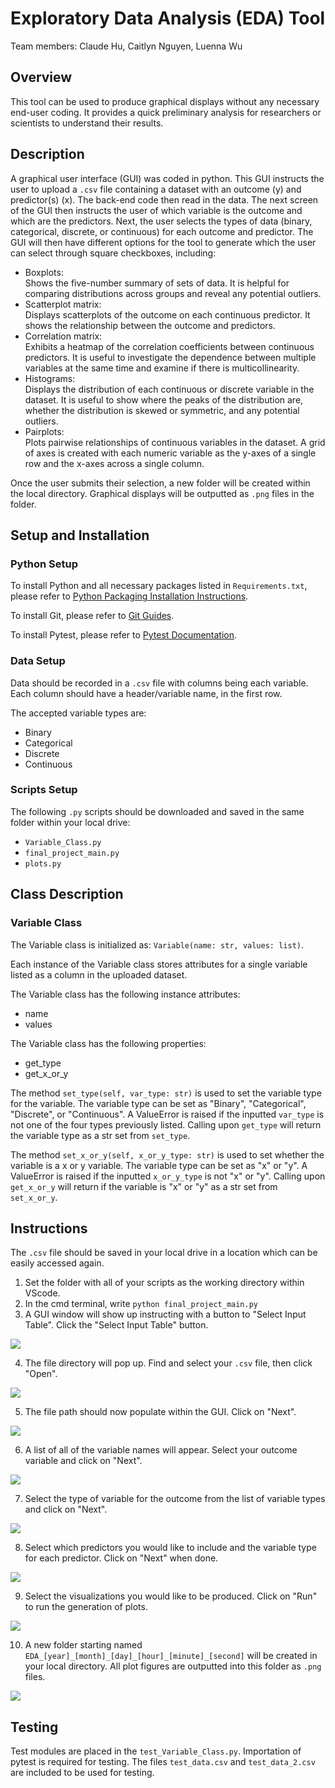 # Exploratory Data Analysis (EDA) Tool

Team members: Claude Hu, Caitlyn Nguyen, Luenna Wu

## Overview
This tool can be used to produce graphical displays without any necessary end-user coding. It provides a quick preliminary analysis for researchers or scientists to understand their results. 

## Description
A graphical user interface (GUI) was coded in python. This GUI instructs the user to upload a `.csv` file containing a dataset with an outcome (y) and predictor(s) (x). The back-end code then read in the data. The next screen of the GUI then instructs the user of which variable is the outcome and which are the predictors. Next, the user selects the types of data (binary, categorical, discrete, or continuous) for each outcome and predictor. The GUI will then have different options for the tool to generate which the user can select through square checkboxes, including:

* Boxplots:<br>
  Shows the five-number summary of sets of data. It is helpful for comparing distributions across groups and reveal any potential outliers.
* Scatterplot matrix:<br>
  Displays scatterplots of the outcome on each continuous predictor. It shows the relationship between the outcome and predictors.
* Correlation matrix:<br>
  Exhibits a heatmap of the correlation coefficients between continuous predictors. It is useful to investigate the dependence between multiple variables at the same time and examine if there is multicollinearity.
* Histograms:<br>
  Displays the distribution of each continuous or discrete variable in the dataset. It is useful to show where the peaks of the distribution are, whether the distribution is skewed or symmetric, and any potential outliers.
* Pairplots:<br>
  Plots pairwise relationships of continuous variables in the dataset. A grid of axes is created with each numeric variable as the y-axes of a single row and the x-axes across a single column.

Once the user submits their selection, a new folder will be created within the local directory. Graphical displays will be outputted as `.png` files in the folder.

## Setup and Installation
### Python Setup
To install Python and all necessary packages listed in `Requirements.txt`, please refer to [Python Packaging Installation Instructions](https://packaging.python.org/en/latest/tutorials/installing-packages/).

To install Git, please refer to [Git Guides](https://github.com/git-guides/install-git).

To install Pytest, please refer to [Pytest Documentation](https://docs.pytest.org/en/6.2.x/getting-started.html).

### Data Setup
Data should be recorded in a `.csv` file with columns being each variable. Each column should have a header/variable name, in the first row.

The accepted variable types are: <br>
* Binary
* Categorical
* Discrete
* Continuous

### Scripts Setup
The following `.py` scripts should be downloaded and saved in the same folder within your local drive:
* `Variable_Class.py`
* `final_project_main.py`
* `plots.py`

## Class Description

### Variable Class

The Variable class is initialized as: `Variable(name: str, values: list)`.

Each instance of the Variable class stores attributes for a single variable listed as a column in the uploaded dataset.

The Variable class has the following instance attributes:
* name
* values

The Variable class has the following properties:
* get_type
* get_x_or_y

The method `set_type(self, var_type: str)` is used to set the variable type for the variable. The variable type can be set as "Binary", "Categorical", "Discrete", or "Continuous". A ValueError is raised if the inputted `var_type` is not one of the four types previously listed. Calling upon `get_type` will return the variable type as a str set from `set_type`.

The method `set_x_or_y(self, x_or_y_type: str)` is used to set whether the variable is a x or y variable. The variable type can be set as "x" or "y". A ValueError is raised if the inputted `x_or_y_type` is not "x" or "y". Calling upon `get_x_or_y` will return if the variable is "x" or "y" as a str set from `set_x_or_y`.

## Instructions

The `.csv` file should be saved in your local drive in a location which can be easily accessed again.

1. Set the folder with all of your scripts as the working directory within VScode.
2. In the cmd terminal, write `python final_project_main.py`
3. A GUI window will show up instructing with a button to "Select Input Table". Click the "Select Input Table" button.

<img src = "https://user-images.githubusercontent.com/63687625/165211352-64fc2319-4602-4027-92a6-61d1c0b14ecd.PNG">

4. The file directory will pop up. Find and select your `.csv` file, then click "Open".

<img src = "https://user-images.githubusercontent.com/63687625/165211877-45dd3694-9558-449c-89c1-d38b9038ccd0.PNG">

5. The file path should now populate within the GUI. Click on "Next".

<img src = "https://user-images.githubusercontent.com/63687625/165212073-821a8888-aa57-4a6a-8b63-5cd3357e5a0b.PNG">

6. A list of all of the variable names will appear. Select your outcome variable and click on "Next".

<img src = "https://user-images.githubusercontent.com/63687625/165212191-c15857a5-800b-4d7e-858f-e21677ceae44.PNG">

7. Select the type of variable for the outcome from the list of variable types and click on "Next".

<img src = "https://user-images.githubusercontent.com/63687625/165212558-c1682670-1d7d-416d-a7fc-5d648d45e8f7.PNG">

8. Select which predictors you would like to include and the variable type for each predictor. Click on "Next" when done.

<img src = "https://user-images.githubusercontent.com/63687625/165213485-80e00b68-2009-4053-887f-97c82bfcefaa.PNG">

9. Select the visualizations you would like to be produced. Click on "Run" to run the generation of plots.

<img src = "https://user-images.githubusercontent.com/63687625/165213285-773c9cef-3d20-4c8b-b7d7-d6444c3cd45a.PNG">

10. A new folder starting named `EDA_[year]_[month]_[day]_[hour]_[minute]_[second]` will be created in your local directory. All plot figures are outputted into this folder as `.png` files.

<img src = "https://user-images.githubusercontent.com/63687625/165213746-0d388399-ab92-4e1d-b58a-b22158dfcb35.PNG">

## Testing
Test modules are placed in the `test_Variable_Class.py`. Importation of pytest is required for testing. The files `test_data.csv` and `test_data_2.csv` are included to be used for testing.



